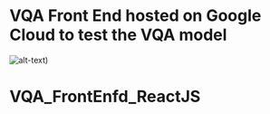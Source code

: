 # VQA Front End hosted on Google Cloud to test the VQA model
![alt-text](https://media3.giphy.com/media/v1.Y2lkPTc5MGI3NjExOWFuMHVjcmt6cjFrcHNiY3loNDNoMTI4b3hzaWVxcWZ2emt0cmpqeSZlcD12MV9pbnRlcm5hbF9naWZfYnlfaWQmY3Q9Zw/aV5L9DOi1ArdQ8tF6k/giphy.gif))

# VQA_FrontEnfd_ReactJS
